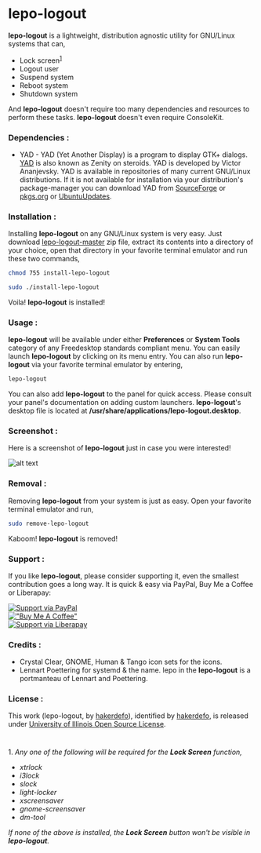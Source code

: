 # lepo-logout
**lepo-logout** is a lightweight, distribution agnostic utility for GNU/Linux systems that can,

- Lock screen<sup>[1](#footnote)</sup>
- Logout user
- Suspend system
- Reboot system
- Shutdown system

And **lepo-logout** doesn't require too many dependencies and resources to perform these tasks. **lepo-logout** doesn't even require ConsoleKit.


### Dependencies :
- YAD - YAD (Yet Another Display) is a program to display GTK+ dialogs. [YAD] is also known as Zenity on steroids. YAD is developed by Victor Ananjevsky. YAD is available in repositories of many current GNU/Linux distributions. If it is not available for installation via your distribution's package-manager you can download YAD from [SourceForge](https://sourceforge.net/projects/yad-dialog/) or [pkgs.org](http://pkgs.org/download/yad) or [UbuntuUpdates](http://www.ubuntuupdates.org/package_metas?exact_match=1&q=yad).


### Installation :
Installing **lepo-logout** on any GNU/Linux system is very easy. Just download [lepo-logout-master] zip file, extract its contents into a directory of your choice, open that directory in your favorite terminal emulator and run these two commands,
```sh
chmod 755 install-lepo-logout
```
```sh
sudo ./install-lepo-logout
```
Voila! **lepo-logout** is installed!


### Usage :
**lepo-logout** will be available under either **Preferences** or **System Tools** category of any Freedesktop standards compliant menu. You can easily launch **lepo-logout** by clicking on its menu entry. You can also run **lepo-logout** via your favorite terminal emulator by entering,
```sh
lepo-logout
```
You can also add **lepo-logout** to the panel for quick access. Please consult your panel's documentation on adding custom launchers. **lepo-logout**'s desktop file is located at **/usr/share/applications/lepo-logout.desktop**.


### Screenshot :
Here is a screenshot of **lepo-logout** just in case you were interested!

![alt text](http://i.imgur.com/FC793anl.png "Click to view the original image")


### Removal :
Removing **lepo-logout** from your system is just as easy. Open your favorite terminal emulator and run,
```sh
sudo remove-lepo-logout
```
Kaboom! **lepo-logout** is removed!


### Support :

If you like **lepo-logout**, please consider supporting it, even the smallest contribution goes a long way. It is quick & easy via PayPal, Buy Me a Coffee or Liberapay:  

[![Support via PayPal](https://cdn.jsdelivr.net/gh/twolfson/paypal-github-button@1.0.0/dist/button.svg)](https://paypal.me/hakerdefo)  
[!["Buy Me A Coffee"](https://user-images.githubusercontent.com/1376749/120938564-50c59780-c6e1-11eb-814f-22a0399623c5.png)](https://www.buymeacoffee.com/hakerdefo)  
[![Support via Liberapay](https://liberapay.com/assets/widgets/donate.svg)](https://liberapay.com/hakerdefo/donate)  


### Credits :
- Crystal Clear, GNOME, Human & Tango icon sets for the icons.
- Lennart Poettering for systemd & the name. lepo in the **lepo-logout** is a portmanteau of Lennart and Poettering.


### License :
This work (<span property="dct:title">lepo-logout</span>, by [<span property="dct:title">hakerdefo</span>](https://github.com/hakerdefo/lepo-logout)), identified by [<span property="dct:title">hakerdefo</span>](https://hakerdefo.blogspot.com), is released under [University of Illinois Open Source License](http://otm.illinois.edu/disclose-protect/illinois-open-source-license "University of Illinois/NCSA Open Source License").


#
<a name="footnote">1</a>. _Any one of the following will be required for the **Lock Screen** function,_

- _xtrlock_
- _i3lock_
- _slock_
- _light-locker_
- _xscreensaver_
- _gnome-screensaver_
- _dm-tool_

_If none of the above is installed, the **Lock Screen** button won't be visible in **lepo-logout**._

[YAD]:https://sourceforge.net/projects/yad-dialog/
[lepo-logout-master]:https://github.com/hakerdefo/lepo-logout/archive/master.zip
